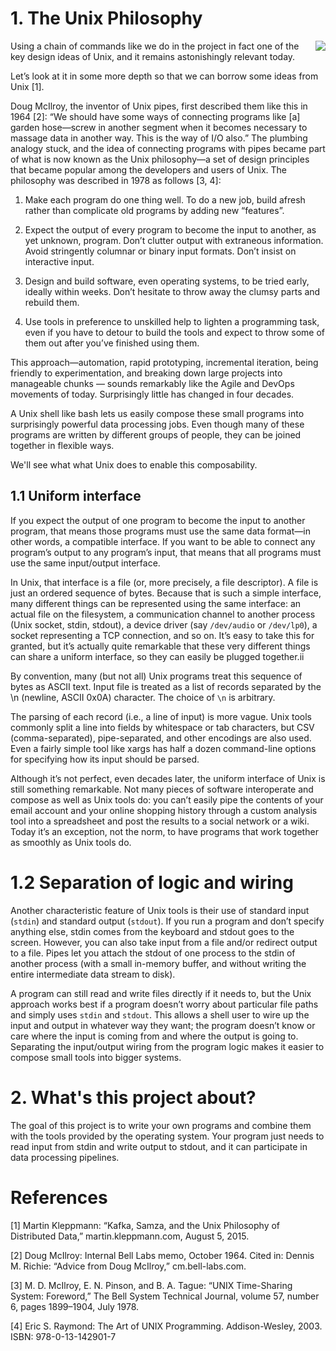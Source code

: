 # 1. The Unix Philosophy

<img src="https://alvinalexander.com/images/fp-book/unix-pipelines/1-unix-pipes-solution.png" align=right>
Using a chain of commands like we do in the project in fact one of the key design ideas of
Unix, and it remains astonishingly relevant today. 

Let’s look at it in some more depth so that we can borrow some ideas from Unix [1].

Doug McIlroy, the inventor of Unix pipes, first described them like this in 1964 [2]:
“We should have some ways of connecting programs like [a] garden hose—screw in
another segment when it becomes necessary to massage data in another way. This is
the way of I/O also.” The plumbing analogy stuck, and the idea of connecting programs
with pipes became part of what is now known as the Unix philosophy—a set of
design principles that became popular among the developers and users of Unix. The
philosophy was described in 1978 as follows [3, 4]:
    
1. Make each program do one thing well. To do a new job, build afresh rather than complicate old programs by adding new “features”.

2. Expect the output of every program to become the input to another, as yet unknown, program. Don’t clutter output with extraneous information. Avoid
stringently columnar or binary input formats. Don’t insist on interactive input.

3. Design and build software, even operating systems, to be tried early, ideally within weeks. Don’t hesitate to throw away the clumsy parts and rebuild them.

4. Use tools in preference to unskilled help to lighten a programming task, even if you have to detour to build the tools and expect to throw some of them out after you’ve finished using them.

This approach—automation, rapid prototyping, incremental iteration, being friendly to experimentation, and breaking down large projects into manageable chunks — sounds remarkably like the Agile and DevOps movements of today. Surprisingly little has changed in four decades.

A Unix shell like bash lets us easily compose these small programs into surprisingly powerful data processing jobs. Even though many of these programs are written by different groups of people, they can be joined together in flexible ways. 

We'll see what what Unix does to enable this composability.

## 1.1 Uniform interface

If you expect the output of one program to become the input to another program,
that means those programs must use the same data format—in other words, a compatible
interface. If you want to be able to connect any program’s output to any program’s
input, that means that all programs must use the same input/output interface.

In Unix, that interface is a file (or, more precisely, a file descriptor). A file is just an
ordered sequence of bytes. Because that is such a simple interface, many different
things can be represented using the same interface: an actual file on the filesystem, a
communication channel to another process (Unix socket, stdin, stdout), a device
driver (say `/dev/audio` or `/dev/lp0`), a socket representing a TCP connection, and so
on. It’s easy to take this for granted, but it’s actually quite remarkable that these very
different things can share a uniform interface, so they can easily be plugged together.ii

By convention, many (but not all) Unix programs treat this sequence of bytes as
ASCII text. Input file is treated as a list of records separated by the \n (newline, ASCII 0x0A) character.
The choice of `\n` is arbitrary.

The parsing of each record (i.e., a line of input) is more vague. Unix tools commonly
split a line into fields by whitespace or tab characters, but CSV (comma-separated),
pipe-separated, and other encodings are also used. Even a fairly simple tool like
xargs has half a dozen command-line options for specifying how its input should be
parsed.

Although it’s not perfect, even decades later, the uniform interface of Unix is still
something remarkable. Not many pieces of software interoperate and compose as
well as Unix tools do: you can’t easily pipe the contents of your email account and
your online shopping history through a custom analysis tool into a spreadsheet and
post the results to a social network or a wiki. Today it’s an exception, not the norm,
to have programs that work together as smoothly as Unix tools do.

# 1.2 Separation of logic and wiring

Another characteristic feature of Unix tools is their use of standard input (`stdin`) and
standard output (`stdout`). If you run a program and don’t specify anything else,
stdin comes from the keyboard and stdout goes to the screen. However, you can
also take input from a file and/or redirect output to a file. Pipes let you attach the
stdout of one process to the stdin of another process (with a small in-memory
buffer, and without writing the entire intermediate data stream to disk).

A program can still read and write files directly if it needs to, but the Unix approach
works best if a program doesn’t worry about particular file paths and simply uses
`stdin` and `stdout`. This allows a shell user to wire up the input and output in whatever
way they want; the program doesn’t know or care where the input is coming
from and where the output is going to. Separating the input/output wiring
from the program logic makes it easier to compose small tools into bigger systems.

# 2. What's this project about?

The goal of this project is to write your own programs and combine them with the tools provided
by the operating system. Your program just needs to read input from stdin and write
output to stdout, and it can participate in data processing pipelines.

# References

[1] Martin Kleppmann: “Kafka, Samza, and the Unix Philosophy of Distributed Data,” martin.kleppmann.com, August 5, 2015.

[2] Doug McIlroy: Internal Bell Labs memo, October 1964. Cited in: Dennis M. Richie: “Advice from Doug McIlroy,” cm.bell-labs.com.

[3] M. D. McIlroy, E. N. Pinson, and B. A. Tague: “UNIX Time-Sharing System: Foreword,” The Bell System Technical Journal, volume 57, number 6, pages 1899–1904, July 1978.

[4] Eric S. Raymond: The Art of UNIX Programming. Addison-Wesley, 2003. ISBN: 978-0-13-142901-7
